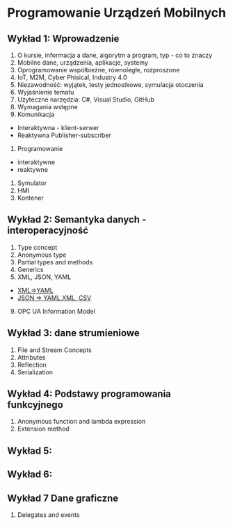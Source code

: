 # Programowanie Urządzeń Mobilnych

## Wykład 1: Wprowadzenie

1. O kursie, informacja a dane, algorytm a program, typ - co to znaczy
1. Mobilne dane, urządzenia, aplikacje, systemy
1. Oprogramowanie współbieżne, równoległe, rozproszone
1. IoT, M2M, Cyber Phisical, Industry 4.0
1. Niezawodność: wyjątek, testy jednostkowe, symulacja otoczenia
1. Wyjaśnienie tematu
1. Użyteczne narzędzia: C#, Visual Studio, GitHub
1. Wymagania wstępne
1. Komunikacja
  - Interaktywna - klient-serwer
  - Reaktywna Publisher-subscriber
1. Programowanie
  - interaktywne
  - reaktywne
1. Symulator
1. HMI 
1. Kontener 

## Wykład 2: Semantyka danych - interoperacyjność

1. Type concept
5. Anonymous type
6. Partial types and methods
7. Generics
8. XML, JSON, YAML
  - [XML=>YAML](https://codebeautify.org/xml-to-yaml#)
  - [JSON => YAML,XML, CSV](https://jsonformatter.org/)  
9. OPC UA Information Model

## Wykład 3: dane strumieniowe

1. File and Stream Concepts
1. Attributes
1. Reflection
1. Serialization

## Wykład 4: Podstawy programowania funkcyjnego

1. Anonymous function and lambda expression
1. Extension method

## Wykład 5: 

## Wykład 6: 

## Wykład 7 Dane graficzne

1. Delegates and events
